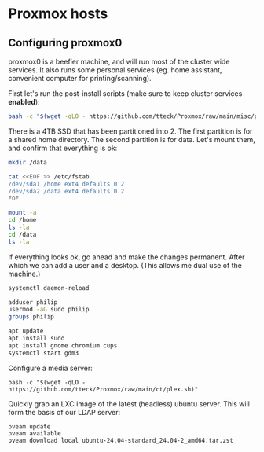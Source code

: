 # Proxmox hosts


## Configuring proxmox0
proxmox0 is a beefier machine, and will run most of the cluster wide services. It also runs some personal services (eg. home assistant, convenient computer for printing/scanning).

First let's run the post-install scripts (make sure to keep cluster services **enabled**):
```bash
bash -c "$(wget -qLO - https://github.com/tteck/Proxmox/raw/main/misc/post-pve-install.sh)"
```

There is a 4TB SSD that has been partitioned into 2. The first partition is for a shared home directory. The second partition is for data. Let's mount them, and confirm that everything is ok:
```bash
mkdir /data

cat <<EOF >> /etc/fstab
/dev/sda1 /home ext4 defaults 0 2
/dev/sda2 /data ext4 defaults 0 2
EOF

mount -a
cd /home
ls -la
cd /data
ls -la
```
If everything looks ok, go ahead and make the changes permanent. After which we can add a user and a desktop. (This allows me dual use of the machine.)
```bash
systemctl daemon-reload

adduser philip
usermod -aG sudo philip
groups philip

apt update
apt install sudo
apt install gnome chromium cups
systemctl start gdm3
```
Configure a media server:
```
bash -c "$(wget -qLO - https://github.com/tteck/Proxmox/raw/main/ct/plex.sh)"
```

Quickly grab an LXC image of the latest (headless) ubuntu server. This will form the basis of our LDAP server:
```
pveam update
pveam available
pveam download local ubuntu-24.04-standard_24.04-2_amd64.tar.zst
```



